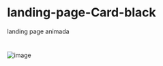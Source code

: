 # landing-page-Card-black
landing page animada
#
![image](https://user-images.githubusercontent.com/106766918/180223446-e4c2e069-1759-4936-8ec7-c7c8091d383a.png)
